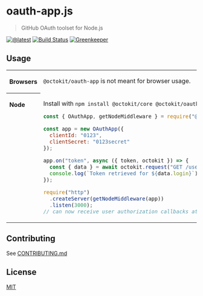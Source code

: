 # oauth-app.js

> GitHub OAuth toolset for Node.js

[![@latest](https://img.shields.io/npm/v/@octokit/oauth-app.svg)](https://www.npmjs.com/package/@octokit/oauth-app)
[![Build Status](https://github.com/octokit/oauth-app.js/workflows/Test/badge.svg)](https://github.com/octokit/oauth-app.js/actions?workflow=Test)
[![Greenkeeper](https://badges.greenkeeper.io/octokit/oauth-app.js.svg)](https://greenkeeper.io/)

## Usage

<table>
<tbody valign=top align=left>
<tr><th>

Browsers

</th><td width=100%>

`@octokit/oauth-app` is not meant for browser usage.

</td></tr>
<tr><th>

Node

</th><td>

Install with `npm install @octokit/core @octokit/oauth-app`

```js
const { OAuthApp, getNodeMiddleware } = require("@octokit/oauth-app");

const app = new OAuthApp({
  clientId: "0123",
  clientSecret: "0123secret"
});

app.on("token", async ({ token, octokit }) => {
  const { data } = await octokit.request("GET /user");
  console.log(`Token retrieved for ${data.login}`);
});

require("http")
  .createServer(getNodeMiddleware(app))
  .listen(3000);
// can now receive user authorization callbacks at /api/github/oauth/callback
```

</td></tr>
</tbody>
</table>

## Contributing

See [CONTRIBUTING.md](CONTRIBUTING.md)

## License

[MIT](LICENSE)
